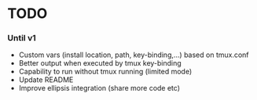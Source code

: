 # TODO

### Until v1
- Custom vars (install location, path, key-binding,...) based on tmux.conf
- Better output when executed by tmux key-binding
- Capability to run without tmux running (limited mode)
- Update README
- Improve ellipsis integration (share more code etc)
